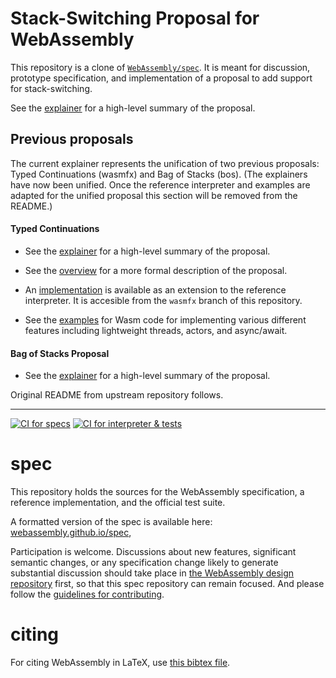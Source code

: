 # Stack-Switching Proposal for WebAssembly

This repository is a clone of [`WebAssembly/spec`](https://github.com/WebAssembly/spec/). It is meant for discussion, prototype specification, and implementation of a proposal to add
support for stack-switching.

See the [explainer](proposals/stack-switching/Explainer.md) for a high-level summary of the proposal.

## Previous proposals

The current explainer represents the unification of two previous proposals: Typed Continuations (wasmfx) and Bag of Stacks (bos). (The explainers have now been unified. Once the reference interpreter and examples are adapted for the unified proposal this section will be removed from the README.)

#### Typed Continuations

* See the [explainer](proposals/continuations/Explainer.md) for a high-level summary of the proposal.

* See the [overview](proposals/continuations/Overview.md) for a more formal description of the proposal.

* An [implementation](https://github.com/WebAssembly/stack-switching/tree/wasmfx) is available as an extension to the reference interpreter. It is accesible from the `wasmfx` branch of this repository.

* See the [examples](proposals/continuations/examples) for Wasm code for implementing various different features including lightweight threads, actors, and async/await.

#### Bag of Stacks Proposal

* See the [explainer](proposals/bag-o-stacks/Explainer.md) for a high-level summary of the proposal.

Original README from upstream repository follows.

--------------------------------------------------------------------------------

[![CI for specs](https://github.com/WebAssembly/stack-switching/actions/workflows/ci-spec.yml/badge.svg)](https://github.com/WebAssembly/stack-switching/actions/workflows/ci-spec.yml)
[![CI for interpreter & tests](https://github.com/WebAssembly/stack-switching/actions/workflows/ci-interpreter.yml/badge.svg)](https://github.com/WebAssembly/stack-switching/actions/workflows/ci-interpreter.yml)

# spec

This repository holds the sources for the WebAssembly specification,
a reference implementation, and the official test suite.

A formatted version of the spec is available here:
[webassembly.github.io/spec](https://webassembly.github.io/spec/),

Participation is welcome. Discussions about new features, significant semantic
changes, or any specification change likely to generate substantial discussion
should take place in
[the WebAssembly design repository](https://github.com/WebAssembly/design)
first, so that this spec repository can remain focused. And please follow the
[guidelines for contributing](Contributing.md).

# citing

For citing WebAssembly in LaTeX, use [this bibtex file](wasm-specs.bib).
